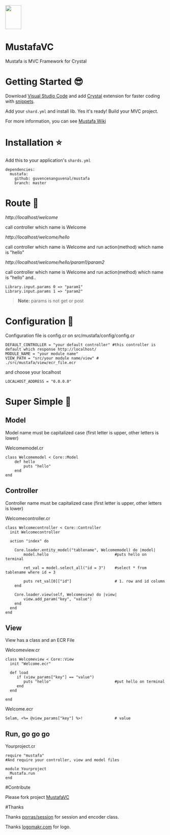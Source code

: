 <img src="https://cloud.githubusercontent.com/assets/11555504/21957574/e89ce81e-daa1-11e6-9bde-8b505ac4a5d7.png" width="50" height="75" />

# MustafaVC

Mustafa is MVC Framework for Crystal

# Getting Started :sunglasses:

Download [Visual Studio Code](https://code.visualstudio.com/download) and add [Crystal](https://github.com/g3ortega/vscode-crystal) extension for faster coding with [snippets](https://github.com/guvencenanguvenal/mustafa/blob/master/snippets.md).

Add your `shard.yml` and install lib. Yes it's ready! Build your MVC project.

For more information, you can see [Mustafa Wiki](https://github.com/guvencenanguvenal/mustafa/wiki)

# Installation :star:

Add this to your application's `shards.yml`

```
dependencies:
  mustafa:
    github: guvencenanguvenal/mustafa
    branch: master
```

# Route :rocket:

*http://localhost/welcome*

call controller which name is Welcome

*http://localhost/welcome/hello*

call controller which name is Welcome and run action(method) which name is "hello"

*http://localhost/welcome/hello/param1/param2*

call controller which name is Welcome and run action(method) which name is "hello" and.. 

```
Library.input.params 0 => "param1"
Library.input.params 1 => "param2"
```
>**Note:** params is not get or post

# Configuration :mag_right:

Configuration file is config.cr on src/mustafa/config/config.cr
```
DEFAULT_CONTROLLER = "your default controller" #this controller is default which response http://localhost/ 
MODULE_NAME = "your module name"
VIEW_PATH = "src/your module name/view" # ./src/mustafa/view/ecr_file.ecr
```
and choose your localhost
```
LOCALHOST_ADDRESS = "0.0.0.0"
```
# Super Simple :checkered_flag:

## Model

Model name must be capitalized case (first letter is upper, other letters is lower)

Welcomemodel.cr
```
class Welcomemodel < Core::Model
	def hello
		puts "hello"
  	end
end
```

## Controller

Controller name must be capitalized case (first letter is upper, other letters is lower)

Welcomecontroller.cr
```
class Welcomecontroller < Core::Controller
  init Welcomecontroller

  action "index" do
  
  	Core.loader.entity_model("tablename", Welcomemodel) do |model|
  		model.hello 							#puts hello on terminal
  	
  		ret_val = model.select_all("id = 3")   	#select * from tablename where id = 3
  	
  		puts ret_val[0]["id"] 					# 1. row and id column
  	end
  
    Core.loader.view(self, Welcomeview) do |view|
    	view.add_param("key", "value")
    end
  end
end
```

## View

View has a class and an ECR File

Welcomeview.cr
```
class Welcomeview < Core::View
  init "Welcome.ecr"
  
  def load
     if (view_params["key"] == "value")
     	puts "hello"							#put hello on terminal
     end
  end
  
end
```
Welcome.ecr
```
Selam, <%= @view_params["key"] %>!  			# value
```

## Run, go go go

Yourproject.cr
```
require "mustafa"
#And require your controller, view and model files

module Yourproject
  Mustafa.run
end
```

#Contribute

Please fork project [MustafaVC](https://github.com/guvencenanguvenal/mustafa/fork)

#Thanks

Thanks [porras/session](https://github.com/porras/session) for session and encoder class.

Thanks [logomakr.com](http://logomakr.com) for logo.


